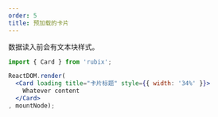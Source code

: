 ```yaml
---
order: 5
title: 预加载的卡片
---
```


数据读入前会有文本块样式。

````jsx
import { Card } from 'rubix';

ReactDOM.render(
  <Card loading title="卡片标题" style={{ width: '34%' }}>
    Whatever content
  </Card>
, mountNode);
````
